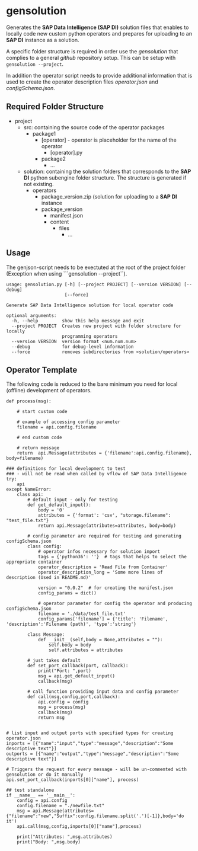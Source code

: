 # gensolution
Generates the **SAP Data Intelligence (SAP DI)** solution files that enables to locally code new custom python operators and prepares for uploading to an **SAP DI** instance as a solution. 

A specific folder structure is required in order use the *gensolution* that complies to a general *github* repository setup. This can be setup with ```gensolution --project```.

In addition the operator script needs to provide additional information that is used to create the operator description files *operator.json* and *configSchema.json*. 

## Required Folder Structure

* project
	* src: containing the source code of the operator packages
		* package1
			* \[operator\] - operator is placeholder for the name of the operator
				* \[operator\].py 
			* package2
				* ... 	 
	* solution: containing the solution folders that corresponds to the **SAP DI** python subengine folder structure. The structure is generated if not existing. 
		* operators 
			* package_version.zip (solution for uploading to a **SAP DI** instance
			* package_version 
				* manifest.json 	 
				* content 
					* files 
						* ...



## Usage
The genjson-script needs to be exectuted at the root of the project folder (Exception when using ```gensolution --project``). 

```
usage: gensolution.py [-h] [--project PROJECT] [--version VERSION] [--debug]
                      [--force]

Generate SAP Data Intelligence solution for local operator code

optional arguments:
  -h, --help         show this help message and exit
  --project PROJECT  Creates new project with folder structure for locally
                     programming operators
  --version VERSION  version format <num.num.num>
  --debug            for debug-level information
  --force            removes subdirectories from <solution/operators>

```
  

## Operator Template

The following code is reduced to the bare minimum you need for local (offline) development of operators. 

```
def process(msg):

    # start custom code

    # example of accessing config parameter
    filename = api.config.filename

    # end custom code

    # return message
    return  api.Message(attributes = {'filename':api.config.filename}, body=filename)

### definitions for local development to test
### - will not be read when called by vflow of SAP Data Intelligence
try:
    api
except NameError:
    class api:
        # default input - only for testing
        def get_default_input():
            body = '0'
            attributes = {'format': 'csv', "storage.filename": "test_file.txt"}
            return api.Message(attributes=attributes, body=body)

        # config parameter are required for testing and generating configSchema.json
        class config:
            # operator infos necessary for solution import
            tags = {'python36': ''}  # tags that helps to select the appropriate container
            operator_description = 'Read File from Container'
            operator_description_long = 'Some more lines of description (Used in README.md)'

            version = "0.0.2"  # for creating the manifest.json
            config_params = dict()

            # operator parameter for config the operator and producing configSchema.json
            filename = './data/test_file.txt'
            config_params['filename'] = {'title': 'Filename', 'description':'Filename (path)', 'type':'string'}

        class Message:
            def __init__(self,body = None,attributes = ""):
                self.body = body
                self.attributes = attributes

        # just takes default
        def set_port_callback(port, callback):
            print("Port: ",port)
            msg = api.get_default_input()
            callback(msg)

        # call function providing input data and config parameter
        def call(msg,config,port,callback):
            api.config = config
            msg = process(msg)
            callback(msg)
            return msg


# list input and output ports with specified types for creating operator.json
inports = [{"name":"input","type":"message","description":"Some descriptive text"}]
outports = [{"name":"output","type":"message","description":"Some descriptive text"}]

# Triggers the request for every message - will be un-commented with gensolution or do it manually
api.set_port_callback(inports[0]["name"], process)

## test standalone
if __name__ == '__main__':
    config = api.config
    config.filename = "./newfile.txt"
    msg = api.Message(attributes={"filename":"new","Suffix":config.filename.split('.')[-1]},body='do it')
    api.call(msg,config,inports[0]["name"],process)

    print("Attributes: ",msg.attributes)
    print("Body: ",msg.body)
```

